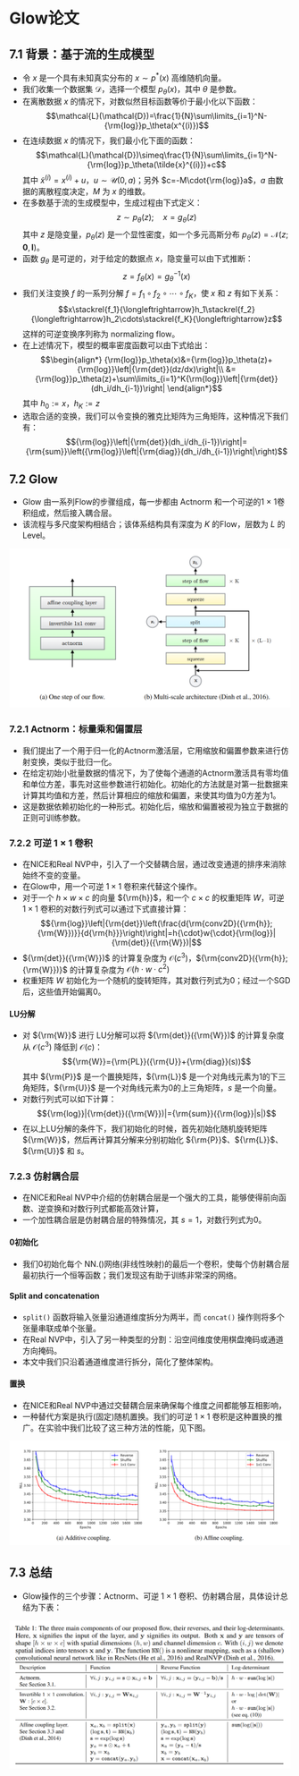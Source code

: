# Glow论文
## 7.1 背景：基于流的生成模型
- 令 $x$ 是一个具有未知真实分布的 $x{\sim}p^*(x)$ 高维随机向量。
- 我们收集一个数据集 $\mathcal{D}$，选择一个模型 $p_\theta(x)$，其中 $\theta$ 是参数。
- 在离散数据 $x$ 的情况下，对数似然目标函数等价于最小化以下函数：
$$\mathcal{L}(\mathcal{D})=\frac{1}{N}\sum\limits_{i=1}^N-{\rm{log}}p_\theta(x^{(i)})$$
- 在连续数据 $x$ 的情况下，我们最小化下面的函数：
$$\mathcal{L}(\mathcal{D})\simeq\frac{1}{N}\sum\limits_{i=1}^N-{\rm{log}}p_\theta(\tilde{x}^{(i)})+c$$
其中 $\tilde{x}^{(i)}=x^{(i)}+u$，$u\sim\mathcal{U}(0,a)$；另外 $c=-M\cdot{\rm{log}}a$，$a$ 由数据的离散程度决定，$M$ 为 $x$ 的维数。
- 在多数基于流的生成模型中，生成过程由下式定义：
$$z{\sim}p_\theta(z);{\quad}x=g_\theta(z)$$
其中 $z$ 是隐变量，$p_\theta(z)$ 是一个显性密度，如一个多元高斯分布 $p_\theta(z)=\mathcal{N}(z;\mathbf{0},\mathbf{I})$。
- 函数 $g_\theta$ 是可逆的，对于给定的数据点 $x$，隐变量可以由下式推断：
$$z=f_\theta(x)=g_\theta^{-1}(x)$$
- 我们关注变换 $f$ 的一系列分解 $f=f_1{\circ}f_2{\circ}\cdots{\circ}f_K$，使 $x$ 和 $z$ 有如下关系：
$$x\stackrel{f_1}{\longleftrightarrow}h_1\stackrel{f_2}{\longleftrightarrow}h_2\cdots\stackrel{f_K}{\longleftrightarrow}z$$
这样的可逆变换序列称为 normalizing flow。
- 在上述情况下，模型的概率密度函数可以由下式给出：
$$\begin{align*}
{\rm{log}}p_\theta(x)&={\rm{log}}p_\theta(z)+{\rm{log}}\left|{\rm{det}}(dz/dx)\right|\\
&={\rm{log}}p_\theta(z)+\sum\limits_{i=1}^K{\rm{log}}\left|{\rm{det}}(dh_i/dh_{i-1})\right|
\end{align*}$$
其中 $h_0:=x$，$h_K:=z$
- 选取合适的变换，我们可以令变换的雅克比矩阵为三角矩阵，这种情况下我们有：
$${\rm{log}}\left|{\rm{det}}(dh_i/dh_{i-1})\right|={\rm{sum}}\left({\rm{log}}\left|{\rm{diag}}(dh_i/dh_{i-1})\right|\right)$$

## 7.2 Glow
- Glow 由一系列Flow的步骤组成，每一步都由 Actnorm 和一个可逆的1 × 1卷积组成，然后接入耦合层。
- 该流程与多尺度架构相结合；该体系结构具有深度为 $K$ 的Flow，层数为 $L$ 的Level。

![](./img/7.1Glow.png)

### 7.2.1 Actnorm：标量乘和偏置层
- 我们提出了一个用于归一化的Actnorm激活层，它用缩放和偏置参数来进行仿射变换，类似于批归一化。
- 在给定初始小批量数据的情况下，为了使每个通道的Actnorm激活具有零均值和单位方差，事先对这些参数进行初始化。初始化的方法就是对第一批数据来计算其均值和方差，然后计算相应的缩放和偏置，来使其均值为0方差为1。
- 这是数据依赖初始化的一种形式。初始化后，缩放和偏置被视为独立于数据的正则可训练参数。

### 7.2.2 可逆 $1{\times}1$ 卷积
- 在NICE和Real NVP中，引入了一个交替耦合层，通过改变通道的排序来消除始终不变的变量。
- 在Glow中，用一个可逆 $1{\times}1$ 卷积来代替这个操作。
- 对于一个 $h{\times}w{\times}c$ 的向量 ${\rm{h}}$，和一个 $c{\times}c$ 的权重矩阵 $W$，可逆 $1{\times}1$ 卷积的对数行列式可以通过下式直接计算：
$${\rm{log}}\left|{\rm{det}}\left(\frac{d{\rm{conv2D}({\rm{h}};{\rm{W}})}}{d{\rm{h}}}\right)\right|=h{\cdot}w{\cdot}{\rm{log}}|{\rm{det}}({\rm{W}})|$$
- ${\rm{det}}({\rm{W}})$ 的计算复杂度为 $\mathcal{O}(c^3)$，${\rm{conv2D}({\rm{h}};{\rm{W}})}$ 的计算复杂度为 $\mathcal{O}(h{\cdot}w{\cdot}c^2)$
- 权重矩阵 $W$ 初始化为一个随机的旋转矩阵，其对数行列式为0；经过一个SGD后，这些值开始偏离0。

#### LU分解
- 对 ${\rm{W}}$ 进行 LU分解可以将 ${\rm{det}}({\rm{W}})$ 的计算复杂度从 $\mathcal{O}(c^3)$ 降低到 $\mathcal{O}(c)$：
$${\rm{W}}={\rm{PL}}({\rm{U}}+{\rm{diag}}(s))$$
其中 ${\rm{P}}$ 是一个置换矩阵，${\rm{L}}$ 是一个对角线元素为1的下三角矩阵，${\rm{U}}$ 是一个对角线元素为0的上三角矩阵，$s$ 是一个向量。
- 对数行列式可以如下计算：
$${\rm{log}}|{\rm{det}}({\rm{W}})|={\rm{sum}}({\rm{log}}|s|)$$
- 在以上LU分解的条件下，我们初始化的时候，首先初始化随机旋转矩阵 ${\rm{W}}$，然后再计算其分解来分别初始化 ${\rm{P}}$、${\rm{L}}$、${\rm{U}}$ 和 $s$。

### 7.2.3 仿射耦合层
- 在NICE和Real NVP中介绍的仿射耦合层是一个强大的工具，能够使得前向函数、逆变换和对数行列式都能高效计算，
- 一个加性耦合层是仿射耦合层的特殊情况，其 $s=1$，对数行列式为0。

#### 0初始化
- 我们0初始化每个 NN.()网络(非线性映射)的最后一个卷积，使每个仿射耦合层最初执行一个恒等函数；我们发现这有助于训练非常深的网络。

#### Split and concatenation
- `split()` 函数将输入张量沿通道维度拆分为两半，而 `concat()` 操作则将多个张量串联成单个张量。
- 在Real NVP中，引入了另一种类型的分割：沿空间维度使用棋盘掩码或通道方向掩码。
- 本文中我们只沿着通道维度进行拆分，简化了整体架构。

#### 置换
- 在NICE和Real NVP中通过交替耦合层来确保每个维度之间都能够互相影响，
- 一种替代方案是执行(固定)随机置换。我们的可逆 $1{\times}1$ 卷积是这种置换的推广。在实验中我们比较了这三种方法的性能，见下图。

![](./img/7.2Glow.png)

## 7.3 总结
- Glow操作的三个步骤：Actnorm、可逆 $1{\times}1$ 卷积、仿射耦合层，具体设计总结为下表：

![](./img/7.3Glow.png)